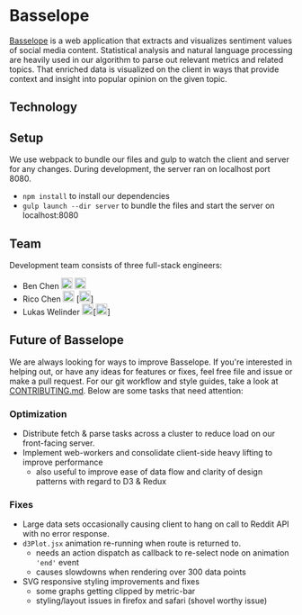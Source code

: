 # Basselope

[Basselope](http://basselope.io) is a web application that extracts and visualizes sentiment values of social media content. Statistical analysis and natural language processing are heavily used in our algorithm to parse out relevant metrics and related topics. That enriched data is visualized on the client in ways that provide context and insight into popular opinion on the given topic.

<!-- Basselope image here -->


## Technology
<!-- Include technology reasons here like: https://github.com/hankfanchiu/chime -->


## Setup

We use webpack to bundle our files and gulp to watch the client and server for any changes.
During development, the server ran on localhost port 8080.

* `npm install` to install our dependencies
* `gulp launch --dir server` to bundle the files and start the server on localhost:8080


## Team

Development team consists of three full-stack engineers:

* Ben Chen [<img src="http://cdn.flaticon.com/png/256/25231.png" width=20 />](https://github.com/byc219) [<img src="https://cdn3.iconfinder.com/data/icons/free-social-icons/67/linkedin_circle_black-512.png" width=20 />](https://www.linkedin.com/in/benychen)
* Rico Chen [<img src="http://cdn.flaticon.com/png/256/25231.png" width=20>](https://github.com/ricochen) [[<img src="https://cdn3.iconfinder.com/data/icons/free-social-icons/67/linkedin_circle_black-512.png" width=20 />]](https://www.linkedin.com/in/ricochenx)
* Lukas Welinder [<img src="http://cdn.flaticon.com/png/256/25231.png" width=20>](https://github.com/lukaswelinder)[[<img src="https://cdn3.iconfinder.com/data/icons/free-social-icons/67/linkedin_circle_black-512.png" width=20 />]](https://www.linkedin.com/in/lukaswelinder)


## Future of Basselope

We are always looking for ways to improve Basselope. If you're interested in helping out, or have any ideas for features or fixes, feel free file and issue or make a pull request. For our git workflow and style guides, take a look at [CONTRIBUTING.md](https://github.com/Basselope/collatio/blob/dev/CONTRIBUTING.md). Below are some tasks that need attention:

### Optimization

* Distribute fetch & parse tasks across a cluster to reduce load on our front-facing server.
* Implement web-workers and consolidate client-side heavy lifting to improve performance
    - also useful to improve ease of data flow and clarity of design patterns with regard to D3 & Redux

### Fixes

* Large data sets occasionally causing client to hang on call to Reddit API with no error response.
* `d3Plot.jsx` animation re-running when route is returned to.
    - needs an action dispatch as callback to re-select node on animation `'end'` event
    - causes slowdowns when rendering over 300 data points
* SVG responsive styling improvements and fixes
    - some graphs getting clipped by metric-bar
    - styling/layout issues in firefox and safari (shovel worthy issue)

